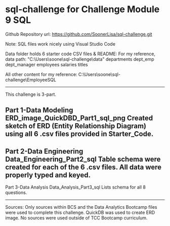 # sql-challenge for Challenge Module 9 SQL

Github Repository url: https://github.com/SoonerLisa/sql-challenge.git

Note: SQL files work nicely using Visual Studio Code

Data folder holds 6 starter code CSV files & README:
For my reference, data path: "C:\Users\soone\sql-challenge\data"
departments
dept_emp
dept_manager
employees
salaries
titles

All other content for my reference:
C:\Users\soone\sql-challenge\EmployeeSQL
__________________________________

This challenge is 3-part.

Part 1-Data Modeling
ERD_image_QuickDBD_Part1_sql_png
Created sketch of ERD (Entity Relationship Diagram) using all 6 .csv files provided in Starter_Code.
----------------------------------
Part 2-Data Engineering
Data_Engineering_Part2_sql
Table schema were created for each of the 6 .csv files. 
All data were properly typed and keyed.
----------------------------------
Part 3-Data Analysis
Data_Analysis_Part3_sql
Lists schema for all 8 questions.
__________________________________

Sources: Only sources within BCS and the Data Analytics Bootcamp files were used to complete this challenge. QuickDB was used to create ERD image. No sources were used outside of TCC Bootcamp curriculum.
